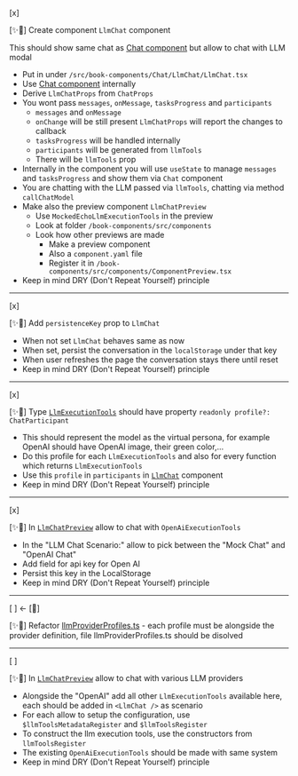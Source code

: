[x]

[✨💞] Create component `LlmChat` component

This should show same chat as [Chat component](/src/book-components/Chat/Chat/Chat.tsx) but allow to chat with LLM modal

-   Put in under `/src/book-components/Chat/LlmChat/LlmChat.tsx`
-   Use [Chat component](/src/book-components/Chat/Chat/Chat.tsx) internally
-   Derive `LlmChatProps` from `ChatProps`
-   You wont pass `messages`, `onMessage`, `tasksProgress` and `participants`
    -   `messages` and `onMessage`
    -   `onChange` will be still present `LlmChatProps` will report the changes to callback
    -   `tasksProgress` will be handled internally
    -   `participants` will be generated from `llmTools`
    -   There will be `llmTools` prop
-   Internally in the component you will use `useState` to manage `messages` and `tasksProgress` and show them via `Chat` component
-   You are chatting with the LLM passed via `llmTools`, chatting via method `callChatModel`
-   Make also the preview component `LlmChatPreview`
    -   Use `MockedEchoLlmExecutionTools` in the preview
    -   Look at folder `/book-components/src/components`
    -   Look how other previews are made
        -   Make a preview component
        -   Also a `component.yaml` file
        -   Register it in `/book-components/src/components/ComponentPreview.tsx`
-   Keep in mind DRY (Don't Repeat Yourself) principle

---

[x]

[✨💞] Add `persistenceKey` prop to `LlmChat`

-   When not set `LlmChat` behaves same as now
-   When set, persist the conversation in the `localStorage` under that key
-   When user refreshes the page the conversation stays there until reset
-   Keep in mind DRY (Don't Repeat Yourself) principle

---

[x]

[✨💞] Type [`LlmExecutionTools`](/src/execution/LlmExecutionTools.ts) should have property `readonly profile?: ChatParticipant`

-   This should represent the model as the virtual persona, for example OpenAI should have OpenAI image, their green color,...
-   Do this profile for each `LlmExecutionTools` and also for every function which returns `LlmExecutionTools`
-   Use this `profile` in `participants` in [`LlmChat`](/src/book-components/Chat/LlmChat/LlmChat.tsx) component
-   Keep in mind DRY (Don't Repeat Yourself) principle

---

[x]

[✨💞] In [`LlmChatPreview`](/book-components/src/components/llm-chat/LlmChatPreview.tsx) allow to chat with `OpenAiExecutionTools`

-   In the "LLM Chat Scenario:" allow to pick between the "Mock Chat" and "OpenAI Chat"
-   Add field for api key for Open AI
-   Persist this key in the LocalStorage
-   Keep in mind DRY (Don't Repeat Yourself) principle

---

[ ] <- [🧠]

[✨💞] Refactor [llmProviderProfiles.ts](/src/llm-providers/_common/profiles/llmProviderProfiles.ts) - each profile must be alongside the provider definition, file llmProviderProfiles.ts should be disolved

---

[ ]

[✨💞] In [`LlmChatPreview`](/book-components/src/components/llm-chat/LlmChatPreview.tsx) allow to chat with various LLM providers

-   Alongside the "OpenAI" add all other `LlmExecutionTools` available here, each should be added in `<LlmChat />` as scenario
-   For each allow to setup the configuration, use `$llmToolsMetadataRegister` and `$llmToolsRegister`
-   To construct the llm execution tools, use the constructors from `llmToolsRegister`
-   The existing `OpenAiExecutionTools` should be made with same system
-   Keep in mind DRY (Don't Repeat Yourself) principle
